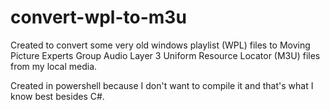# convert-wpl-to-m3u

Created to convert some very old windows playlist (WPL) files to Moving Picture Experts Group Audio Layer 3 Uniform Resource Locator (M3U) files from my local media.

Created in powershell because I don't want to compile it and that's what I know best besides C#.

